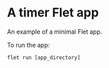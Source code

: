 # A timer Flet app

An example of a minimal Flet app.

To run the app:

```
flet run [app_directory]
```